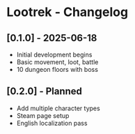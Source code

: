 # Lootrek - Changelog

## [0.1.0] - 2025-06-18
- Initial development begins
- Basic movement, loot, battle
- 10 dungeon floors with boss

## [0.2.0] - Planned
- Add multiple character types
- Steam page setup
- English localization pass
